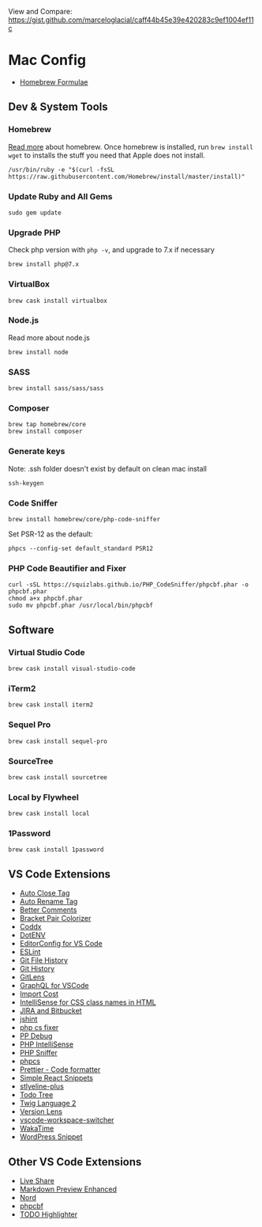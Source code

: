 View and Compare: https://gist.github.com/marceloglacial/caff44b45e39e420283c9ef1004ef11c

# Mac Config

- [Homebrew Formulae](https://formulae.brew.sh/cask/)

## Dev & System Tools

### Homebrew

[Read more](http://brew.sh/) about homebrew. Once homebrew is installed, run `brew install wget` to installs the stuff you need that Apple does not install.

```
/usr/bin/ruby -e "$(curl -fsSL https://raw.githubusercontent.com/Homebrew/install/master/install)"
```

### Update Ruby and All Gems

```
sudo gem update
```

### Upgrade PHP

Check php version with `php -v`, and upgrade to 7.x if necessary

```
brew install php@7.x
```

### VirtualBox

```
brew cask install virtualbox
```

### Node.js

Read more about node.js

```
brew install node
```

### SASS

```
brew install sass/sass/sass
```

### Composer

```
brew tap homebrew/core
brew install composer
```

### Generate keys

Note: .ssh folder doesn't exist by default on clean mac install

```
ssh-keygen
```

### Code Sniffer

```
brew install homebrew/core/php-code-sniffer
```

Set PSR-12 as the default:

```
phpcs --config-set default_standard PSR12
```

### PHP Code Beautifier and Fixer

```
curl -sSL https://squizlabs.github.io/PHP_CodeSniffer/phpcbf.phar -o phpcbf.phar
chmod a+x phpcbf.phar
sudo mv phpcbf.phar /usr/local/bin/phpcbf
```

## Software

### Virtual Studio Code

```
brew cask install visual-studio-code
```

### iTerm2

```
brew cask install iterm2
```

### Sequel Pro

```
brew cask install sequel-pro
```

### SourceTree

```
brew cask install sourcetree
```

### Local by Flywheel

```
brew cask install local
```

### 1Password

```
brew cask install 1password
```

## VS Code Extensions

- [Auto Close Tag](https://marketplace.visualstudio.com/items?itemName=formulahendry.auto-close-tag)
- [Auto Rename Tag](https://marketplace.visualstudio.com/items?itemName=formulahendry.auto-rename-tag)
- [Better Comments](https://marketplace.visualstudio.com/items?itemName=aaron-bond.better-comments)
- [Bracket Pair Colorizer](https://marketplace.visualstudio.com/items?itemName=CoenraadS.bracket-pair-colorizer)
- [Coddx](https://marketplace.visualstudio.com/items?itemName=coddx.coddx-alpha)
- [DotENV](https://marketplace.visualstudio.com/items?itemName=mikestead.dotenv)
- [EditorConfig for VS Code](https://marketplace.visualstudio.com/items?itemName=EditorConfig.EditorConfig)
- [ESLint](https://marketplace.visualstudio.com/items?itemName=dbaeumer.vscode-eslint)
- [Git File History](https://marketplace.visualstudio.com/items?itemName=pomber.git-file-history)
- [Git History](https://marketplace.visualstudio.com/items?itemName=donjayamanne.githistory)
- [GitLens](https://marketplace.visualstudio.com/items?itemName=eamodio.gitlens)
- [GraphQL for VSCode](https://marketplace.visualstudio.com/items?itemName=kumar-harsh.graphql-for-vscode)
- [Import Cost](https://marketplace.visualstudio.com/items?itemName=wix.vscode-import-cost)
- [IntelliSense for CSS class names in HTML](https://marketplace.visualstudio.com/items?itemName=Zignd.html-css-class-completion)
- [JIRA and Bitbucket](https://marketplace.visualstudio.com/items?itemName=Atlassian.atlascode)
- [jshint](https://marketplace.visualstudio.com/items?itemName=dbaeumer.jshint)
- [php cs fixer](https://marketplace.visualstudio.com/items?itemName=junstyle.php-cs-fixer)
- [PP Debug](https://marketplace.visualstudio.com/items?itemName=felixfbecker.php-debug)
- [PHP IntelliSense](https://marketplace.visualstudio.com/items?itemName=felixfbecker.php-intellisense)
- [PHP Sniffer](https://marketplace.visualstudio.com/items?itemName=wongjn.php-sniffer)
- [phpcs](https://marketplace.visualstudio.com/items?itemName=ikappas.phpcs)
- [Prettier - Code formatter](https://marketplace.visualstudio.com/items?itemName=esbenp.prettier-vscode)
- [Simple React Snippets](https://marketplace.visualstudio.com/items?itemName=burkeholland.simple-react-snippets)
- [stlyeline-plus](https://marketplace.visualstudio.com/items?itemName=hex-ci.stylelint-plus)
- [Todo Tree](https://marketplace.visualstudio.com/items?itemName=Gruntfuggly.todo-tree)
- [Twig Language 2](https://marketplace.visualstudio.com/items?itemName=mblode.twig-language-2)
- [Version Lens](https://marketplace.visualstudio.com/items?itemName=pflannery.vscode-versionlens)
- [vscode-workspace-switcher](https://marketplace.visualstudio.com/items?itemName=sadesyllas.vscode-workspace-switcher)
- [WakaTime](https://marketplace.visualstudio.com/items?itemName=WakaTime.vscode-wakatime)
- [WordPress Snippet](https://marketplace.visualstudio.com/items?itemName=tungvn.wordpress-snippet)

## Other VS Code Extensions

- [Live Share](https://marketplace.visualstudio.com/items?itemName=MS-vsliveshare.vsliveshare)
- [Markdown Preview Enhanced](https://marketplace.visualstudio.com/items?itemName=shd101wyy.markdown-preview-enhanced)
- [Nord](https://marketplace.visualstudio.com/items?itemName=arcticicestudio.nord-visual-studio-code)
- [phpcbf](https://marketplace.visualstudio.com/items?itemName=persoderlind.vscode-phpcbf)
- [TODO Highlighter](https://marketplace.visualstudio.com/items?itemName=wayou.vscode-todo-highlight)
